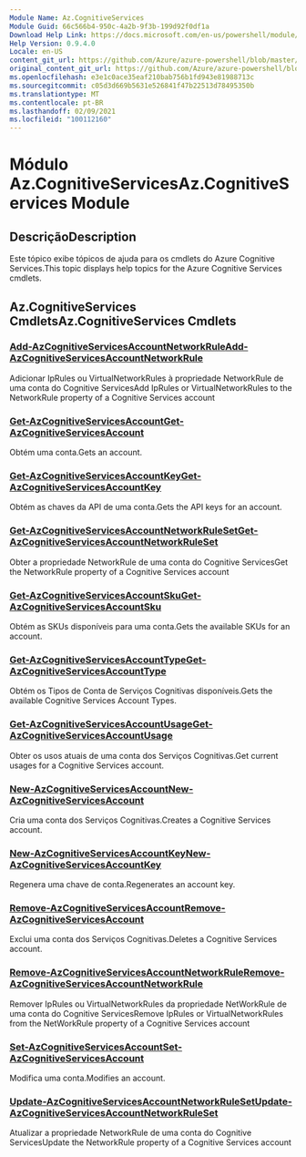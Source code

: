 ```yaml
---
Module Name: Az.CognitiveServices
Module Guid: 66c566b4-950c-4a2b-9f3b-199d92f0df1a
Download Help Link: https://docs.microsoft.com/en-us/powershell/module/az.cognitiveservices
Help Version: 0.9.4.0
Locale: en-US
content_git_url: https://github.com/Azure/azure-powershell/blob/master/src/CognitiveServices/CognitiveServices/help/Az.CognitiveServices.md
original_content_git_url: https://github.com/Azure/azure-powershell/blob/master/src/CognitiveServices/CognitiveServices/help/Az.CognitiveServices.md
ms.openlocfilehash: e3e1c0ace35eaf210bab756b1fd943e81988713c
ms.sourcegitcommit: c05d3d669b5631e526841f47b22513d78495350b
ms.translationtype: MT
ms.contentlocale: pt-BR
ms.lasthandoff: 02/09/2021
ms.locfileid: "100112160"
---
```

# <span data-ttu-id="26dcd-101">Módulo Az.CognitiveServices</span><span class="sxs-lookup"><span data-stu-id="26dcd-101">Az.CognitiveServices Module</span></span>
## <span data-ttu-id="26dcd-102">Descrição</span><span class="sxs-lookup"><span data-stu-id="26dcd-102">Description</span></span>
<span data-ttu-id="26dcd-103">Este tópico exibe tópicos de ajuda para os cmdlets do Azure Cognitive Services.</span><span class="sxs-lookup"><span data-stu-id="26dcd-103">This topic displays help topics for the Azure Cognitive Services cmdlets.</span></span>

## <span data-ttu-id="26dcd-104">Az.CognitiveServices Cmdlets</span><span class="sxs-lookup"><span data-stu-id="26dcd-104">Az.CognitiveServices Cmdlets</span></span>
### [<span data-ttu-id="26dcd-105">Add-AzCognitiveServicesAccountNetworkRule</span><span class="sxs-lookup"><span data-stu-id="26dcd-105">Add-AzCognitiveServicesAccountNetworkRule</span></span>](Add-AzCognitiveServicesAccountNetworkRule.md)
<span data-ttu-id="26dcd-106">Adicionar IpRules ou VirtualNetworkRules à propriedade NetworkRule de uma conta do Cognitive Services</span><span class="sxs-lookup"><span data-stu-id="26dcd-106">Add IpRules or VirtualNetworkRules to the NetworkRule property of a Cognitive Services account</span></span>

### [<span data-ttu-id="26dcd-107">Get-AzCognitiveServicesAccount</span><span class="sxs-lookup"><span data-stu-id="26dcd-107">Get-AzCognitiveServicesAccount</span></span>](Get-AzCognitiveServicesAccount.md)
<span data-ttu-id="26dcd-108">Obtém uma conta.</span><span class="sxs-lookup"><span data-stu-id="26dcd-108">Gets an account.</span></span>

### [<span data-ttu-id="26dcd-109">Get-AzCognitiveServicesAccountKey</span><span class="sxs-lookup"><span data-stu-id="26dcd-109">Get-AzCognitiveServicesAccountKey</span></span>](Get-AzCognitiveServicesAccountKey.md)
<span data-ttu-id="26dcd-110">Obtém as chaves da API de uma conta.</span><span class="sxs-lookup"><span data-stu-id="26dcd-110">Gets the API keys for an account.</span></span>

### [<span data-ttu-id="26dcd-111">Get-AzCognitiveServicesAccountNetworkRuleSet</span><span class="sxs-lookup"><span data-stu-id="26dcd-111">Get-AzCognitiveServicesAccountNetworkRuleSet</span></span>](Get-AzCognitiveServicesAccountNetworkRuleSet.md)
<span data-ttu-id="26dcd-112">Obter a propriedade NetworkRule de uma conta do Cognitive Services</span><span class="sxs-lookup"><span data-stu-id="26dcd-112">Get the NetworkRule property of a Cognitive Services account</span></span>

### [<span data-ttu-id="26dcd-113">Get-AzCognitiveServicesAccountSku</span><span class="sxs-lookup"><span data-stu-id="26dcd-113">Get-AzCognitiveServicesAccountSku</span></span>](Get-AzCognitiveServicesAccountSku.md)
<span data-ttu-id="26dcd-114">Obtém as SKUs disponíveis para uma conta.</span><span class="sxs-lookup"><span data-stu-id="26dcd-114">Gets the available SKUs for an account.</span></span>

### [<span data-ttu-id="26dcd-115">Get-AzCognitiveServicesAccountType</span><span class="sxs-lookup"><span data-stu-id="26dcd-115">Get-AzCognitiveServicesAccountType</span></span>](Get-AzCognitiveServicesAccountType.md)
<span data-ttu-id="26dcd-116">Obtém os Tipos de Conta de Serviços Cognitivas disponíveis.</span><span class="sxs-lookup"><span data-stu-id="26dcd-116">Gets the available Cognitive Services Account Types.</span></span>

### [<span data-ttu-id="26dcd-117">Get-AzCognitiveServicesAccountUsage</span><span class="sxs-lookup"><span data-stu-id="26dcd-117">Get-AzCognitiveServicesAccountUsage</span></span>](Get-AzCognitiveServicesAccountUsage.md)
<span data-ttu-id="26dcd-118">Obter os usos atuais de uma conta dos Serviços Cognitivas.</span><span class="sxs-lookup"><span data-stu-id="26dcd-118">Get current usages for a Cognitive Services account.</span></span>

### [<span data-ttu-id="26dcd-119">New-AzCognitiveServicesAccount</span><span class="sxs-lookup"><span data-stu-id="26dcd-119">New-AzCognitiveServicesAccount</span></span>](New-AzCognitiveServicesAccount.md)
<span data-ttu-id="26dcd-120">Cria uma conta dos Serviços Cognitivas.</span><span class="sxs-lookup"><span data-stu-id="26dcd-120">Creates a Cognitive Services account.</span></span>

### [<span data-ttu-id="26dcd-121">New-AzCognitiveServicesAccountKey</span><span class="sxs-lookup"><span data-stu-id="26dcd-121">New-AzCognitiveServicesAccountKey</span></span>](New-AzCognitiveServicesAccountKey.md)
<span data-ttu-id="26dcd-122">Regenera uma chave de conta.</span><span class="sxs-lookup"><span data-stu-id="26dcd-122">Regenerates an account key.</span></span>

### [<span data-ttu-id="26dcd-123">Remove-AzCognitiveServicesAccount</span><span class="sxs-lookup"><span data-stu-id="26dcd-123">Remove-AzCognitiveServicesAccount</span></span>](Remove-AzCognitiveServicesAccount.md)
<span data-ttu-id="26dcd-124">Exclui uma conta dos Serviços Cognitivas.</span><span class="sxs-lookup"><span data-stu-id="26dcd-124">Deletes a Cognitive Services account.</span></span>

### [<span data-ttu-id="26dcd-125">Remove-AzCognitiveServicesAccountNetworkRule</span><span class="sxs-lookup"><span data-stu-id="26dcd-125">Remove-AzCognitiveServicesAccountNetworkRule</span></span>](Remove-AzCognitiveServicesAccountNetworkRule.md)
<span data-ttu-id="26dcd-126">Remover IpRules ou VirtualNetworkRules da propriedade NetWorkRule de uma conta do Cognitive Services</span><span class="sxs-lookup"><span data-stu-id="26dcd-126">Remove IpRules or VirtualNetworkRules from the NetWorkRule property of a Cognitive Services account</span></span>

### [<span data-ttu-id="26dcd-127">Set-AzCognitiveServicesAccount</span><span class="sxs-lookup"><span data-stu-id="26dcd-127">Set-AzCognitiveServicesAccount</span></span>](Set-AzCognitiveServicesAccount.md)
<span data-ttu-id="26dcd-128">Modifica uma conta.</span><span class="sxs-lookup"><span data-stu-id="26dcd-128">Modifies an account.</span></span>

### [<span data-ttu-id="26dcd-129">Update-AzCognitiveServicesAccountNetworkRuleSet</span><span class="sxs-lookup"><span data-stu-id="26dcd-129">Update-AzCognitiveServicesAccountNetworkRuleSet</span></span>](Update-AzCognitiveServicesAccountNetworkRuleSet.md)
<span data-ttu-id="26dcd-130">Atualizar a propriedade NetworkRule de uma conta do Cognitive Services</span><span class="sxs-lookup"><span data-stu-id="26dcd-130">Update the NetworkRule property of a Cognitive Services account</span></span>

